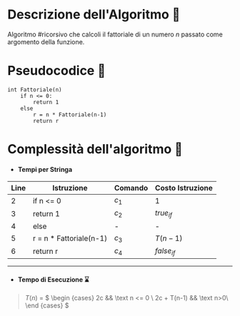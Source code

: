 # Descrizione dell'Algoritmo 📃
Algoritmo #ricorsivo che calcoli il fattoriale di un numero $n$ passato come argomento della funzione.
# Pseudocodice 🧬
``` Pseudocodice TI:"Fattoriale" "FOLD"
int Fattoriale(n)
	if n <= 0:
		return 1
	else
		r = n * Fattoriale(n-1)
		return r
```

# Complessità dell'algoritmo 🔬
- #### Tempi per Stringa
Line | Istruzione | Comando | Costo Istruzione
----- | ----- | ----- | -----
2 | if n <= 0 | $c_1$ | 1
3 | return 1 | $c_2$ | $true_{if}$
4 | else | - | -
5 | r = n * Fattoriale(n-1) | $c_3$ | $T(n-1)$
6 | return r | $c_4$ | $false_{if}$
***
- #### Tempo di Esecuzione ⌛
>$T(n)$ = $
\begin {cases} 
2c && \text n <= 0 \\
2c + T(n-1) && \text n>0\\
\end {cases}
$

